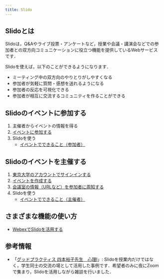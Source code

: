 ```yaml
---
title: Slido
---
```


## Slidoとは

Slidoは，Q&Aやライブ投票・アンケートなど，授業や会議・講演会などでの参加者との双方向コミュニケーションに役立つ機能を提供しているWebサービスです．

Slidoを使えば，以下のことができるようになります．

* ミーティング中の双方向のやりとりがしやすくなる
* 参加者が気軽に質問・感想を送れるようになる
* 参加者の反応を可視化できる
* 参加者が相互に交流するコミュニティを作ることができる


## Slidoのイベントに参加する
1. 主催者からイベントの情報を得る
2. [イベントに参加する](join)
2. Slidoを使う
    * [イベントでできること（参加者）](#)

## Slidoのイベントを主催する
1. [東京大学のアカウントでサインインする](sign_in)
2. [イベントを作成する](create_event)
3. [会議室の情報（URLなど）を参加者に周知する](share_event)
4. Slidoを使う
    * [イベントでできること（主催者）](how_to_use_host)

## さまざまな機能の使い方
* [WebexでSlidoを活用する](#)

## 参考情報
* 「[グッドプラクティス 四本裕子先生　心理I](/good-practice/interview/yotsumoto)」: Slidoを授業内だけではなく，学生同士の交流の場として活用した事例です．希望者のみに夜にZoomで集まり，Slidoを活用しながら雑談を行いました．
